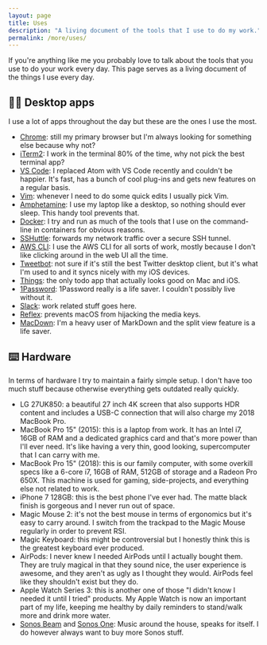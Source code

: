 ```yaml
---
layout: page
title: Uses
description: "A living document of the tools that I use to do my work."
permalink: /more/uses/
---
```


If you're anything like me you probably love to talk about the tools that you use to do your work every day. This page serves as a living document of the things I use every day.

## 👨‍💻 Desktop apps

I use a lot of apps throughout the day but these are the ones I use the most.

- [Chrome](https://www.google.com/intl/nl/chrome/): still my primary browser but I'm always looking for something else because why not?
- [iTerm2](https://www.iterm2.com): I work in the terminal 80% of the time, why not pick the best terminal app?
- [VS Code](https://code.visualstudio.com): I replaced Atom with VS Code recently and couldn't be happier. It's fast, has a bunch of cool plug-ins and gets new features on a regular basis.
- [Vim](https://www.vim.org): whenever I need to do some quick edits I usually pick Vim.
- [Amphetamine](https://itunes.apple.com/nl/app/amphetamine/id937984704?mt=12): I use my laptop like a desktop, so nothing should ever sleep. This handy tool prevents that.
- [Docker](https://www.docker.com): I try and run as much of the tools that I use on the command-line in containers for obvious reasons.
- [SSHuttle](https://github.com/sshuttle/sshuttle): forwards my network traffic over a secure SSH tunnel.
- [AWS CLI](https://aws.amazon.com/cli/): I use the AWS CLI for all sorts of work, mostly because I don't like clicking around in the web UI all the time.
- [Tweetbot](https://tapbots.com/tweetbot/): not sure if it's still the best Twitter desktop client, but it's what I'm used to and it syncs nicely with my iOS devices.
- [Things](https://culturedcode.com/things/): the only todo app that actually looks good on Mac and iOS.
- [1Password](https://1password.com): 1Password really is a life saver. I couldn't possibly live without it.
- [Slack](https://slackhq.com): work related stuff goes here.
- [Reflex](https://stuntsoftware.com/reflex/): prevents macOS from hijacking the media keys.
- [MacDown](https://macdown.uranusjr.com): I'm a heavy user of MarkDown and the split view feature is a life saver.

## ⌨️ Hardware

In terms of hardware I try to maintain a fairly simple setup. I don't have too much stuff because otherwise everything gets outdated really quickly.

- LG 27UK850: a beautiful 27 inch 4K screen that also supports HDR content and includes a USB-C connection that will also charge my 2018 MacBook Pro.
- MacBook Pro 15" (2015): this is a laptop from work. It has an Intel i7, 16GB of RAM and a dedicated graphics card and that's more power than I'll ever need. It's like having a very thin, good looking, supercomputer that I can carry with me.
- MacBook Pro 15" (2018): this is our family computer, with some overkill specs like a 6-core i7, 16GB of RAM, 512GB of storage and a Radeon Pro 650X. This machine is used for gaming, side-projects, and everything else not related to work.
- iPhone 7 128GB: this is the best phone I've ever had. The matte black finish is gorgeous and I never run out of space.
- Magic Mouse 2: it's not the best mouse in terms of ergonomics but it's easy to carry around. I switch from the trackpad to the Magic Mouse regularly in order to prevent RSI.
- Magic Keyboard: this might be controversial but I honestly think this is the greatest keyboard ever produced.
- AirPods: I never knew I needed AirPods until I actually bought them. They are truly magical in that they sound nice, the user experience is awesome, and they aren't as ugly as I thought they would. AirPods feel like they shouldn't exist but they do.
- Apple Watch Series 3: this is another one of those "I didn't know I needed it until I tried" products. My Apple Watch is now an important part of my life, keeping me healthy by daily reminders to stand/walk more and drink more water.
- [Sonos Beam](https://www.sonos.com/nl-nl/shop/beam.html) and [Sonos One](https://www.sonos.com/nl-nl/shop/one.html): Music around the house, speaks for itself. I do however always want to buy more Sonos stuff.
